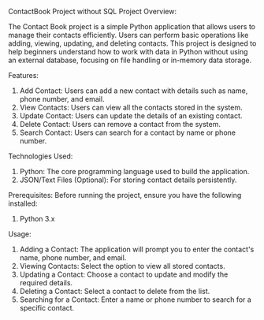 ContactBook Project without SQL
Project Overview:

The Contact Book project is a simple Python application that allows users to manage their contacts efficiently. Users can perform basic operations like adding, viewing, updating, and deleting contacts. This project is designed to help beginners understand how to work with data in Python without using an external database, focusing on file handling or in-memory data storage.

Features:

1. Add Contact: Users can add a new contact with details such as name, phone number, and email.
2. View Contacts: Users can view all the contacts stored in the system.
3. Update Contact: Users can update the details of an existing contact.
4. Delete Contact: Users can remove a contact from the system.
5. Search Contact: Users can search for a contact by name or phone number.

Technologies Used:

1. Python: The core programming language used to build the application.
2. JSON/Text Files (Optional): For storing contact details persistently.

Prerequisites:
Before running the project, ensure you have the following installed:
1. Python 3.x

Usage:

1. Adding a Contact: The application will prompt you to enter the contact's name, phone number, and email.
2. Viewing Contacts: Select the option to view all stored contacts.
3. Updating a Contact: Choose a contact to update and modify the required details.
4. Deleting a Contact: Select a contact to delete from the list.
5. Searching for a Contact: Enter a name or phone number to search for a specific contact.
